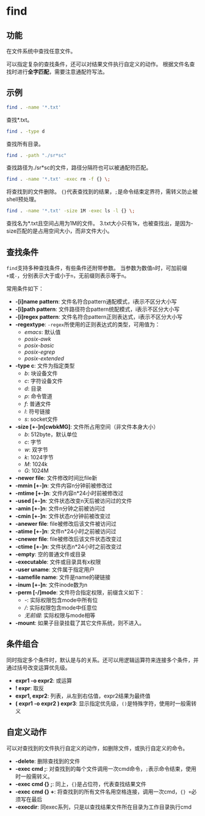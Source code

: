 # find

## 功能

在文件系统中查找任意文件。

可以指定复杂的查找条件，还可以对结果文件执行自定义的动作。
根据文件名查找时进行**全字匹配**，需要注意通配符写法。

## 示例

```bash
find . -name '*.txt'
```

查找*.txt。

```bash
find . -type d
```

查找所有目录。

```bash
find . -path "./sr*sc"
```

查找路径为./sr*sc的文件，路径分隔符也可以被通配符匹配。

```bash
find . -name '*.txt' -exec rm -f {} \;
```

将查找到的文件删除。
`{}`代表查找到的结果，`;`是命令结束定界符，需转义防止被shell预处理。

```bash
find . -name '*.txt' -size 1M -exec ls -l {} \;
```

查找名为*.txt且空间占用为1M的文件。
3.txt大小只有1k，也被查找出，是因为-size匹配的是占用空间大小，而非文件大小。

## 查找条件

`find`支持多种查找条件，有些条件还附带参数。
当参数为数值`n`时，可加前缀`+`或`-`，分别表示大于或小于`n`，无前缀则表示等于`n`。

常用条件如下：

+ **-[i]name pattern**: 文件名符合pattern通配模式，i表示不区分大小写
+ **-[i]path pattern**: 文件路径符合pattern统配模式，i表示不区分大小写
+ **-[i]regex pattern**: 文件名符合pattern正则表达式，i表示不区分大小写
+ **-regextype**: `-regex`所使用的正则表达式的类型，可用值为：
    - *emacs*: 默认值
    - *posix-awk*
    - *posix-basic*
    - *posix-egrep*
    - *posix-extended*
+ **-type c**: 文件为指定类型
    - *b*: 块设备文件
    - *c*: 字符设备文件
    - *d*: 目录
    - *p*: 命令管道
    - *f*: 普通文件
    - *l*: 符号链接
    - *s*: socket文件
+ **-size [+-]n[cwbkMG]**: 文件所占用空间（非文件本身大小）
    - *b*: 512byte，默认单位
    - *c*: 字节
    - *w*: 双字节
    - *k*: 1024字节
    - *M*: 1024k
    - *G*: 1024M
+ **-newer file**: 文件修改时间比file新
+ **-mmin [+-]n**: 文件内容n分钟前被修改过
+ **-mtime [+-]n**: 文件内容n*24小时前被修改过
+ **-used [+-]n**: 文件状态改变n天后被访问过的文件
+ **-amin [+-]n**: 文件n分钟之前被访问过
+ **-cmin [+-]n**: 文件状态n分钟前被改变过
+ **-anewer file**: file被修改后该文件被访问过
+ **-atime [+-]n**: 文件n*24小时之前被访问过
+ **-cnewer file**: file被修改后该文件状态改变过
+ **-ctime [+-]n**: 文件状态n*24小时之前改变过
+ **-empty**: 空的普通文件或目录
+ **-executable**: 文件或目录具有x权限
+ **-user uname**: 文件属于指定用户
+ **-samefile name**: 文件是name的硬链接
+ **-inum [+-]n**: 文件inode数为n
+ **-perm [-/]mode**: 文件符合指定权限，前缀含义如下：
    - *-*: 实际权限包含mode中所有位
    - */*: 实际权限包含mode中任意位
    - *无前缀*: 实际权限与mode相等
+ **-mount**: 如果子目录挂载了其它文件系统，则不进入。

## 条件组合

同时指定多个条件时，默认是与的关系。还可以用逻辑运算符来连接多个条件，并通过括号改变运算优先级。

+ **expr1 -o expr2**: 或运算
+ **! expr**: 取反
+ **expr1, expr2**: 列表，从左到右估值，expr2结果为最终值
+ **( expr1 -o expr2 ) expr3**: 显示指定优先级，`()`是特殊字符，使用时一般需转义

## 自定义动作

可以对查找到的文件执行自定义的动作，如删除文件，或执行自定义的命令。

+ **-delete**: 删除查找到的文件
+ **-exec cmd ;**: 对查找到的每个文件调用一次cmd命令，`;`表示命令结束，使用时一般需转义。
+ **-exec cmd {} ;**: 同上，`{}`是占位符，代表查找结果文件
+ **-exec cmd {} +**: 将查找到的所有文件名用空格连接，调用一次cmd，`{} +`必须写在最后
+ **-execdir**: 同exec系列，只是以查找结果文件所在目录为工作目录执行cmd
